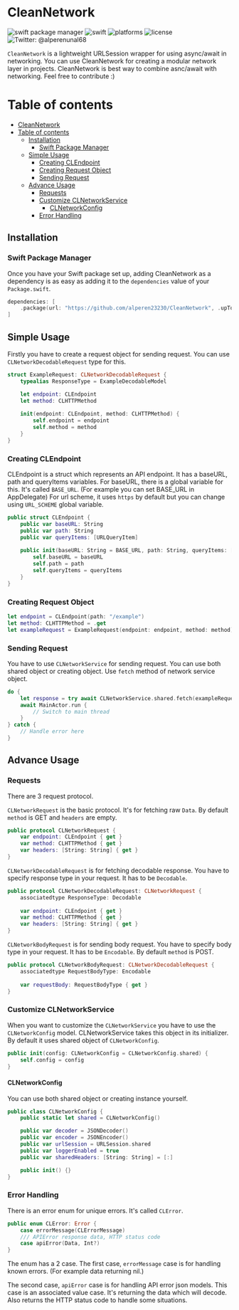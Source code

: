 # CleanNetwork

![swift package manager](https://img.shields.io/badge/swift%20package%20manager-compatible-brightgreen)
![swift](https://img.shields.io/badge/swift-5.5-orange?logo=swift)
![platforms](https://img.shields.io/badge/platforms-macOS--10.15_iOS--13_tvOS--13_watchOS--6-yellowgreen)
![license](https://img.shields.io/badge/license-MIT-green)
![Twitter: @alperenunal68](https://img.shields.io/badge/twitter-@alperenunal68-blue.svg?style=flat)

`CleanNetwork` is a lightweight URLSession wrapper for using async/await in networking. You can use CleanNetwork for creating a modular network layer in projects. CleanNetwork is best way to combine asnc/await with networking. Feel free to contribute :)

# Table of contents

- [CleanNetwork](#cleannetwork)
- [Table of contents](#table-of-contents)
  - [Installation](#installation)
    - [Swift Package Manager](#swift-package-manager)
  - [Simple Usage](#simple-usage)
    - [Creating CLEndpoint](#creating-clendpoint)
    - [Creating Request Object](#creating-request-object)
    - [Sending Request](#sending-request)
  - [Advance Usage](#advance-usage)
    - [Requests](#requests)
    - [Customize CLNetworkService](#customize-clnetworkservice)
      - [CLNetworkConfig](#clnetworkconfig)
    - [Error Handling](#error-handling)

## Installation
### Swift Package Manager

Once you have your Swift package set up, adding CleanNetwork as a dependency is as easy as adding it to the `dependencies` value of your `Package.swift`.

```swift
dependencies: [
    .package(url: "https://github.com/alperen23230/CleanNetwork", .upToNextMajor(from: "1.0.0"))
]
```

## Simple Usage
Firstly you have to create a request object for sending request. You can use `CLNetworkDecodableRequest` type for this.

```swift
struct ExampleRequest: CLNetworkDecodableRequest {
    typealias ResponseType = ExampleDecodableModel

    let endpoint: CLEndpoint
    let method: CLHTTPMethod
    
    init(endpoint: CLEndpoint, method: CLHTTPMethod) {
        self.endpoint = endpoint
        self.method = method
    }
}
```
### Creating CLEndpoint
CLEndpoint is a struct which represents an API endpoint. It has a baseURL, path and queryItems variables. For baseURL, there is a global variable for this. It's called `BASE_URL`. (For example you can set BASE_URL in AppDelegate) For url scheme, it uses `https` by default but you can change using `URL_SCHEME` global variable.

```swift
public struct CLEndpoint {
    public var baseURL: String
    public var path: String
    public var queryItems: [URLQueryItem]
    
    public init(baseURL: String = BASE_URL, path: String, queryItems: [URLQueryItem] = []) {
        self.baseURL = baseURL
        self.path = path
        self.queryItems = queryItems
    }
}
```

### Creating Request Object
```swift
let endpoint = CLEndpoint(path: "/example")
let method: CLHTTPMethod = .get
let exampleRequest = ExampleRequest(endpoint: endpoint, method: method) 
```

### Sending Request
You have to use `CLNetworkService` for sending request. You can use both shared object or creating object. Use `fetch` method of network service object.

```swift
do {
    let response = try await CLNetworkService.shared.fetch(exampleRequest)
    await MainActor.run {
        // Switch to main thread
    }
} catch {
    // Handle error here
}
```

## Advance Usage
### Requests
There are 3 request protocol. 

`CLNetworkRequest` is the basic protocol. It's for fetching raw `Data`. By default `method` is GET and `headers` are empty.

```swift
public protocol CLNetworkRequest {
    var endpoint: CLEndpoint { get }
    var method: CLHTTPMethod { get }
    var headers: [String: String] { get }
}
```

`CLNetworkDecodableRequest` is for fetching decodable response. You have to specify response type in your request. It has to be `Decodable`.

```swift
public protocol CLNetworkDecodableRequest: CLNetworkRequest {
    associatedtype ResponseType: Decodable
    
    var endpoint: CLEndpoint { get }
    var method: CLHTTPMethod { get }
    var headers: [String: String] { get }
}
```

`CLNetworkBodyRequest` is for sending body request. You have to specify body type in your request. It has to be `Encodable`. By default `method` is POST.

```swift
public protocol CLNetworkBodyRequest: CLNetworkDecodableRequest {
    associatedtype RequestBodyType: Encodable
    
    var requestBody: RequestBodyType { get }
}
```
### Customize CLNetworkService

When you want to customize the `CLNetworkService` you have to use the `CLNetworkConfig` model. CLNetworkService takes this object in its initializer. By default it uses shared object of `CLNetworkConfig`.

```swift
public init(config: CLNetworkConfig = CLNetworkConfig.shared) {
    self.config = config
}
```

#### CLNetworkConfig
You can use both shared object or creating instance yourself. 

```swift
public class CLNetworkConfig {
    public static let shared = CLNetworkConfig()

    public var decoder = JSONDecoder()
    public var encoder = JSONEncoder()
    public var urlSession = URLSession.shared
    public var loggerEnabled = true
    public var sharedHeaders: [String: String] = [:]

    public init() {}
}
```

### Error Handling
There is an error enum for unique errors. It's called `CLError`. 

```swift
public enum CLError: Error {
    case errorMessage(CLErrorMessage)
    /// APIError response data, HTTP status code
    case apiError(Data, Int?)
}
```
The enum has a 2 case. The first case, `errorMessage` case is for handling known errors. (For example data returning nil.)

The second case, `apiError` case is for handling API error json models. This case is an associated value case. It's returning the data which will decode. Also returns the HTTP status code to handle some situations.
